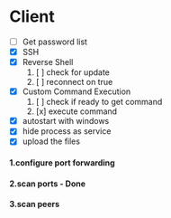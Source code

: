 # Client

- [ ] Get password list
- [x] SSH
- [x] Reverse Shell
  1. [ ] check for update
  2. [ ] reconnect on true
- [x] Custom Command Execution
  1. [ ] check if ready to get command
  2. [x] execute command
- [x] autostart with windows
- [x] hide process as service
- [x] upload the files

#### 1.configure port forwarding
#### 2.scan ports - Done
#### 3.scan peers
